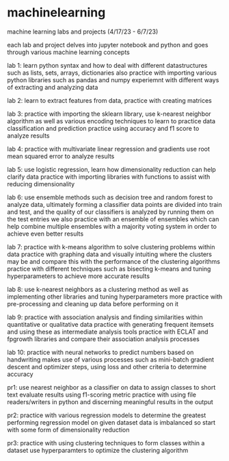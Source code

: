 # machinelearning
machine learning labs and projects (4/17/23 - 6/7/23)

each lab and project delves into jupyter notebook and python and goes through various machine learning concepts

lab 1: learn python syntax and how to deal with different datastructures such as
lists, sets, arrays, dictionaries
also practice with importing various python libraries such as pandas and numpy
experiemnt with different ways of extracting and analyzing data

lab 2: learn to extract features from data, practice with creating matrices

lab 3: practice with importing the sklearn library, use k-nearest neighbor algorithm as well as various
encoding techniques to learn to practice data classification and prediction
practice using accuracy and f1 score to analyze results

lab 4: practice with multivariate linear regression and gradients
use root mean squared error to analyze results

lab 5: use logistic regression, learn how dimensionality reduction can help clarify data
practice with importing libraries with functions to assist with reducing dimensionality

lab 6: use ensemble methods such as decision tree and random forest to analyze data, ultimately forming a classifier
data points are divided into train and test, and the quality of our classifiers is analyzed by running them on the test entries
we also practice with an ensemble of ensembles which can help combine multiple ensembles with a majority voting system
in order to achieve even better results

lab 7: practice with k-means algorithm to solve clustering problems within data
practice with graphing data and visually intuiting where the clusters may be and compare this with the performance of the clustering algorithms
practice with different techniques such as bisecting k-means and tuning hyperparameters to achieve more accurate results

lab 8: use k-nearest neighbors as a clustering method as well as implementing other libraries and tuning hyperparameters
more practice with pre-processing and cleaning up data before performing on it

lab 9: practice with association analysis and finding similarities within quantitative or qualitative data
practice with generating frequent itemsets and using these as intermediate analysis tools
practice with ECLAT and fpgrowth libraries and compare their association analysis processes

lab 10: practice with neural networks to predict numbers based on handwriting
makes use of various processes such as mini-batch gradient descent and optimizer steps,
using loss and other criteria to determine accuracy

pr1: use nearest neighbor as a classifier on data to assign classes to short text
evaluate results using f1-scoring metric
practice with using file readers/writers in python and discerning meaningful results in the output

pr2: practice with various regression models to determine the greatest performing regression model on given dataset
data is imbalanced so start with some form of dimensionality reduction

pr3: practice with using clustering techniques to form classes within a dataset
use hyperparamters to optimize the clustering algorithm
